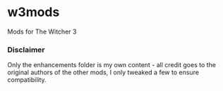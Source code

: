 # w3mods
Mods for The Witcher 3

### Disclaimer
Only the enhancements folder is my own content - all credit goes to the original authors of the other mods, I only tweaked a few to ensure compatibility.
